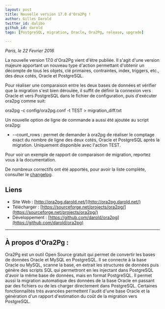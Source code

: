 ```yaml
---
layout: post
title: Nouvelle version 17.0 d'Ora2Pg !
author: Gilles Darold
twitter_id: dalibo
github_id: darold
tags: [PostgreSQL, migration, Oracle, Ora2Pg, release, upgrade]

---
```

*Paris, le 22 Fevrier 2016*

La nouvelle version 17.0 d'Ora2Pg vient d'être publiée. Il s'agit d'une version majeure apportant un nouveau type d'action permettant d'obtenir un décompte de tous les objets, clé primaires, contraintes, index, triggers, etc., des deux cotés, Oracle et PostgreSQL.

<!--MORE-->

Pour réaliser une comparaison entre les deux bases de données et vérifier que la migration s'est bien déroulée, il suffit de définir la connexion vers Oracle et vers PostgreSQL dans le fichier de configuration, puis d'exécuter ora2pg comme suit:

   ora2pg -c config/ora2pg.conf -t TEST > migration_diff.txt

Un nouvelle option de ligne de commande a aussi été ajoutée au script ora2pg:

  * --count_rows : permet de demander à ora2pg de réaliser le comptage exact du nombre de ligne des deux cotés, Oracle et PostgreSQL après la migration. Uniquement disponible avec l'action TEST.

Pour voir un exemple de rapport de comparaison de migration, reportez vous à la documentation.

De nombreux correctifs ont été apportés, pour avoir la liste complète, consulter le [changelog](https://github.com/darold/ora2pg/changelog).

## Liens

  * Site Web : [http://ora2pg.darold.net/](http://ora2pg.darold.net/)
  * Télécharger : [https://sourceforge.net/projects/ora2pg/](https://sourceforge.net/projects/ora2pg/)
  * Développement : [https://github.com/darold/ora2pg](https://github.com/darold/ora2pg)

----

## À propos d'Ora2Pg :

Ora2Pg est un outil Open Source gratuit qui permet de convertir les bases de données Oracle et MySQL en PostgreSQL.
Il se connecte à la base Oracle ou MySQL, scanne la base, en extrait les structures de données puis génère des scripts
SQL qui permettront en les injectant dans PostgreSQL d'avoir la même base de données, mais en format PostgreSQL.
Il permet aussi la migration automatique des données de la base Oracle en passant par des fichiers ou de les
charger directement dans PostgreSQL. Certaines fonctionnalités très avancées permettent l'audit d'une base
Oracle et la génération d'un rapport d'estimation du coût de la migration vers PostgreSQL.

